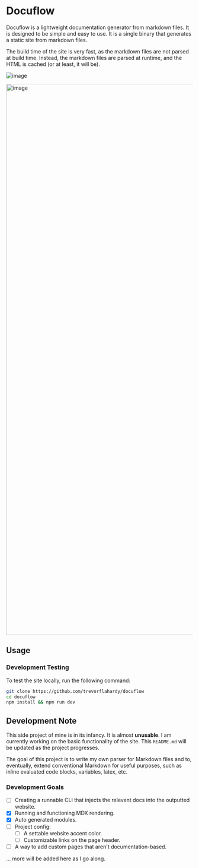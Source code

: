 # Docuflow

Docuflow is a lightweight documentation generator from markdown files. It is designed to be simple and easy to use. It is a single binary that generates a static site from markdown files.

The build time of the site is very fast, as the markdown files are not parsed at build time. Instead, the markdown files are parsed at runtime, and the HTML is cached (or at least, it will be).

![image](https://github.com/user-attachments/assets/b02e1dd0-711a-419e-b88d-b4eae7f3cc33)

<img width="1485" alt="image" src="https://github.com/user-attachments/assets/957a1f8a-4810-46f2-a175-0fbb68d448bd">


## Usage

### Development Testing

To test the site locally, run the following command:

```bash
git clone https://github.com/trevorflahardy/docuflow
cd docuflow
npm install && npm run dev
```

## Development Note

This side project of mine is in its infancy. It is almost **unusable**. I am currently working on the basic functionality of the site. This `README.md` will be updated as the project progresses.

The goal of this project is to write my own parser for Markdown files and to, eventually, extend conventional Markdown for useful purposes, such as inline evaluated code
blocks, variables, latex, etc.

### Development Goals

- [ ] Creating a runnable CLI that injects the relevent docs into the outputted website.
- [x] Running and functioning MDX rendering.
- [x] Auto generated modules.
- [ ] Project config:
  - [ ] A settable website accent color.
  - [ ] Customizable links on the page header.
 - [ ] A way to add custom pages that aren't documentation-based. 

... more will be added here as I go along.
